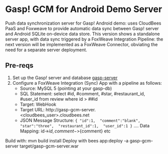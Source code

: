 Gasp! GCM for Android Demo Server
==================================================

Push data synchronization server for Gasp! Android demo: uses CloudBees PaaS and Foxweave to provide automatic data sync between Gasp! server and Android SQLite on-device data store. This version shows a standalone server app, with data sync triggered by a FoxWeave Integration Pipeline: the next version will be implemented as a FoxWeave Connector, obviating the need for a separate server deployment.

Pre-reqs
--------

1. Set up the Gasp! server and database [gasp-server](https://github.com/cloudbees/gasp-server)
2. Configure a FoxWeave Integration (Sync) App with a pipeline as follows:
   - Source: MySQL 5 (pointing at your gasp-db)
   - SQL Statement: select #id, #comment, #star, #restaurant_id, #user_id from review where id > ##id
   - Target: WebHook
   - Target URL: http://gasp-gcm-server.<cloudbees_user>.cloudbees.net
   - JSON Message Structure:
`{
    "id":1, 
    "comment":"blank", 
    "star":"three", 
    "restaurant_id":1, 
    "user_id":1
}`
....
Data Mapping: id->${id}, comment->${comment} etc

Build with: mvn build install
Deploy with bees app:deploy -a gasp-gcm-server target/gasp-gcm-server.war 
